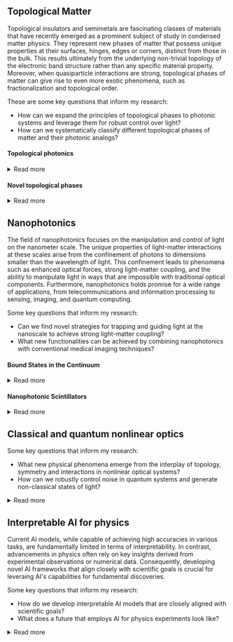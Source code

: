 ## Topological Matter
Topological insulators and semimetals are fascinating classes of materials that have recently emerged as a prominent subject of study in condensed matter physics. They represent new phases of matter that possess unique properties at their surfaces, hinges, edges or corners, distinct from those in the bulk. This results ultimately from the underlying non-trivial topology of the electronic band structure rather than any specific material property. Moreover, when quasiparticle interactions are strong, topological phases of matter can give rise to even more exotic phenomena, such as fractionalization and topological order.

These are some key questions that inform my research:
- How can we expand the principles of topological phases to photonic systems and leverage them for robust control over light?
- How can we systematically classify different topological phases of matter and their photonic analogs?

#### Topological photonics
<details>
<summary>Read more</summary>
<br>
<img align="left" src="https://raw.githubusercontent.com/sachin4594/svaidya.github.io/master/images/weyl.png" width="300" style="margin: 20px">
<div style="text-align: justify"> 
In the last decade, many ideas from topological matter have been extended to other systems that host wave-like excitations (such as light propagating in photonic crystals or sound waves in acoustic metamaterials). 
One part of my research has focussed on Weyl points. Weyl points are robust band degeneracies that occur in the momentum space of 3D periodic systems and are enforced by an integer topological charge known as the Chern number. In the photonic domain, Weyl points may enable the creation of large-volume single-mode lasing devices. Furthermore, they can mediate unique long-range interactions between embedded quantum emitters. However, due to fabrication challenges, experimental realization of photonic Weyl points at near-IR wavelengths has remained elusive. Our work on Weyl points addressed these challenges by employing a novel micro-printing technique to fabricate 3D photonic crystals that host Weyl points at mid- and near-infrared wavelengths [1, 2, 3].
<br/><br/>
More recently, we developed a complete classification of topological phases in photonic crystals under crystalline symmetries [4], and quantified the prevalence of various important topological phases in two-dimensional photonic crystals [5]. 
<br/><br/>

**References:** <br/>
[1] **Sachin Vaidya***, Jiho Noh*, Alexander Cerjan, Christina, Jörg, Georg von Freymann and Mikael C. Rechtsman, Observation of a charge-2 photonic Weyl point in the infrared, Physical Review Letters 125, 253902 (2020)
<br/>
[2] Julian Schulz, **Sachin Vaidya** and Christina Jörg, Topological photonics in 3D micro-printed systems, APL Photonics 6, 080901 (2021)
<br/>
[3] Christina Jörg*, **Sachin Vaidya***, Jiho Noh, Alexander Cerjan, Shyam Augustine, Georg von Freymann and Mikael C. Rechtsman, Observation of quadratic (charge-2) Weyl point splitting in near-infrared photonic crystals, Laser & Photonics Reviews 16, 2100452 (2022)
<br/>
[4] **Sachin Vaidya**, Ali Ghorashi, Thomas Christensen, Mikael C. Rechtsman and Wladimir A.Benalcazar, Topological phases of photonic crystals under crystalline symmetries, Physical Review B 108, 085116 (2023)
<br/>
[5] Ali Ghorashi, **Sachin Vaidya**, Mikael C. Rechtsman, Wladimir A. Benalcazar, Marin Soljačić, and Thomas Christensen, Physical Review Letters 133, 056602 (2024)
</details>


#### Novel topological phases
<details>
<summary>Read more</summary>
<br>
The momentum space of lattice systems forms a manifold that is topologically equivalent to a torus, and the process of classifying wave functions over this manifold leads to various topological invariants. The following question naturally arises: what if the momentum space manifold was not a torus? In a recent work, we explored the consequences of changing the topology of this underlying manifold on the properties of quasiparticles that exist on them. In particular, we showed that Weyl fermions living on a non-orientable manifold have markedly different topological invariants describing them, leading to a range of unique properties [1].
<br/><br/>

In a different paper, we resolved a long-standing debate on whether the concept of electric polarization is meaningful in Chern insulators. Chern insulators are paradigmatic topological insulators known for exhibiting quantized Hall conductance even without a magnetic field. Due to their topological nature, electrons within these materials are fundamentally delocalized and resist forming compact wave packets, known as Wannier functions. The concept of electric polarization, which is pivotal in understanding insulating phases of matter, relies on the presence of compact electronic Wannier functions. Due to this, it has not been clear how to understand electric polarization in Chern insulators. In our work, we tackled this issue and showed that Chern insulators, and by extension, strong topological insulators, can indeed exhibit a physical response to spatial and temporal changes in electric polarization, accompanied by measurable quantities [2].
<br/><br/>

**References:** <br/>
[1] André Grossi e Fonseca*, **Sachin Vaidya***, Thomas Christensen, Mikael C. Rechtsman, Taylor L.
Hughes and Marin Soljačić, Weyl points on non-orientable manifolds, Physical Review Letters 132, 266601 (2024)
<br/>
[2] **Sachin Vaidya**, Mikael C. Rechtsman and Wladimir A. Benalcazar, Polarization and weak topology in Chern insulators, Physical Review Letters 132, 116602 (2024)
</details>


## Nanophotonics
The field of nanophotonics focuses on the manipulation and control of light on the nanometer scale. The unique properties of light-matter interactions at these scales arise from the confinement of photons to dimensions smaller than the wavelength of light. This confinement leads to phenomena such as enhanced optical forces, strong light-matter coupling, and the ability to manipulate light in ways that are impossible with traditional optical components. Furthermore, nanophotonics holds promise for a wide range of applications, from telecommunications and information processing to sensing, imaging, and quantum computing.

Some key questions that inform my research:
- Can we find novel strategies for trapping and guiding light at the nanoscale to achieve strong light-matter coupling?
- What new functionalities can be achieved by combining nanophotonics with conventional medical imaging techniques?

#### Bound States in the Continuum
<details>
<summary>Read more</summary>
<br>
<img align="right" img src="https://raw.githubusercontent.com/sachin4594/svaidya.github.io/master/images/BIC.png" width="325" style="margin: 20px">
<div style="text-align: justify"> 
Photonic crystals are lattices of dielectric materials, such as glasses or semiconductors, that enable fine control over the properties of light. They are known to possess band gaps, making them act as perfect mirrors for a range of frequencies. These band gaps have traditionally been utilized for trapping light to defects, creating one-dimensional waveguides and zero-dimensional nanocavities. However, the reliance on a band gap limits the choice of materials to those with a sufficiently high refractive index.
<br/><br/>

We proposed a new method for trapping light within nanocavities embedded in two-dimensional photonic crystals that lack band gaps [1]. We demonstrated that it is possible to engineer the photonic crystal and nanocavity such that a symmetry mismatch with the photonic crystal's modes prohibits light within the cavity from leaking away. This state of light is an example of a "bound state in the continuum", which is a localized state that co-exists with a continuum of propagating states of the photonic crystal [1, 2]. Furthermore, we showed that such states can be utilized to create slow-light modes in complex photonic crystal fibers. Our work enables the construction of nanocavities within photonic crystals made of versatile, low-index materials like glasses and polymers.
<br/><br/>
</div>

**References:** <br/>
[1] **Sachin Vaidya**, Wladimir A. Benalcazar, Alexander Cerjan, and Mikael C. Rechtsman, Point-Defect-Localized Bound States in the Continuum in Photonic Crystals and Structured Fibers, Physical Review Letters 127, 023605 (2021)
<br/>
[2] Alexander Cerjan, Christina Jörg, **Sachin Vaidya**, Shyam Augustine, Wladimir A. Benalcazar, Chia Wei Hsu, Georg von Freymann, and Mikael C. Rechtsman, Observation of bound states in the continuum embedded in symmetry bandgaps, Science Advances Vol 7, Issue 52 eabk1117 (2021)

</details>

#### Nanophotonic Scintillators
<details>
<summary>Read more</summary>
<br>
<img align="right" img src="https://raw.githubusercontent.com/sachin4594/svaidya.github.io/master/images/Nanophotonic_scintillator.png" width="325" style="margin: 20px">
<div style="text-align: justify"> 
Scintillators are materials that convert high-energy particles, such as X-rays, free electrons, or gamma rays, into optical photons through a complex cascade of processes. These materials are central to various modern imaging technologies, including diagnostic medical imaging and non-destructive testing. Integrating nanophotonics with scintillators represents a promising direction poised to advance several technologies by directly controlling and tailoring the light emission process. For instance, utilizing the Purcell effect can increase the rate of spontaneous emission, yielding significantly brighter scintillators. This enhancement would directly translate to reduced X-ray dosage in medical settings, thereby decreasing the risk of radiation exposure to patients. 
<br/><br/>

Along with my collaborators, I am currently working to theoretically and experimentally demonstrate that integrating nanophotonics with scintillators can enhance light yield and spatial resolution [1], while also enabling new functionalities [2].
<br/><br/>
</div>

**References:** <br/>
[1] Louis Martin-Monier, Simo Pajovic, Muluneh G. Abebe, Joshua Chen, **Sachin Vaidya**, Seokhwan Min, Seou Choi, Steven E. Kooi, Bjorn Maes, Juejun Hu, Marin Soljacic, Charles Roques-Carmes, Large-scale self-assembled nanophotonic scintillators for X-ray imaging, arXiv:2410.07141 (2024)
<br/>
[2] Seokhwan Min, Seou Choi, Simo Pajovic, **Sachin Vaidya**, Nicholas Rivera, Shanhui Fan, Marin Soljačić, Charles Roques-Carmes, End-to-end design of multicolor scintillators for enhanced energy resolution in X-ray imaging, arXiv:2410.08543 (2024)

</details>


## Classical and quantum nonlinear optics
Some key questions that inform my research:
- What new physical phenomena emerge from the interplay of topology, symmetry and interactions in nonlinear optical systems?
- How can we robustly control noise in quantum systems and generate non-classical states of light?
<details>
<summary>Read more</summary>
<br>
<img align="right" img src="https://raw.githubusercontent.com/sachin4594/svaidya.github.io/master/images/KANs.png" width="325" style="margin: 20px">
<div style="text-align: justify"> 
Coming soon...
</details>

## Interpretable AI for physics
Current AI models, while capable of achieving high accuracies in various tasks, are fundamentally limited in terms of interpretability. In contrast, advancements in physics often rely on key insights derived from experimental observations or numerical data. Consequently, developing novel AI frameworks that align closely with scientific goals is crucial for leveraing AI's capabilities for fundamental discoveries. 

Some key questions that inform my research:
- How do we develop interpretable AI models that are closely aligned with scientific goals?
- What does a future that employs AI for physics experiments look like?
<details>
<summary>Read more</summary>
<br>
<img align="right" img src="https://raw.githubusercontent.com/sachin4594/svaidya.github.io/master/images/KANs.png" width="325" style="margin: 20px">
<div style="text-align: justify"> 
Coming soon...
</details>
